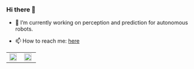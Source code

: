 ### Hi there 👋
- 🔭 I’m currently working on perception and prediction for autonomous robots.

- 📫 How to reach me: [here](https://www.linkedin.com/in/prarthana-bhattacharyya-44582a79/?originalSubdomain=ca)


<table><tr><td valign="top" width="50%">

<img src="https://github-readme-stats.vercel.app/api?username=AutoVision-cloud&show_icons=true&count_private=true&hide_border=true" align="left" style="width: 90%" />

</td><td valign="top" width="50%">

<img src="https://github-readme-stats.vercel.app/api/top-langs/?username=AutoVision-cloud&hide_border=true&layout=compact" align="left" style="width: 90%" />

</td></tr></table>  


<!--
**AutoVision-cloud/AutoVision-cloud** is a ✨ _special_ ✨ repository because its `README.md` (this file) appears on your GitHub profile.

Here are some ideas to get you started:

- 🔭 I’m currently working on ...
- 🌱 I’m currently learning ...
- 👯 I’m looking to collaborate on ...
- 🤔 I’m looking for help with ...
- 💬 Ask me about ...
- 📫 How to reach me: ...
- 😄 Pronouns: ...
- ⚡ Fun fact: ...
-->
